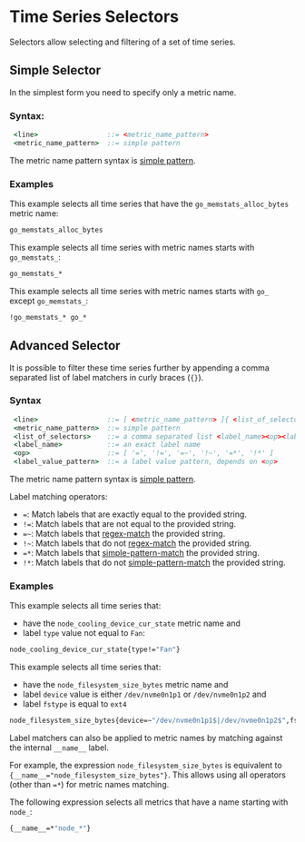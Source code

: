 # Time Series Selectors

Selectors allow selecting and filtering of a set of time series.

## Simple Selector

In the simplest form you need to specify only a metric name.

### Syntax:

```cmd
 <line>                 ::= <metric_name_pattern>
 <metric_name_pattern>  ::= simple pattern
```

The metric name pattern syntax is [simple pattern](https://learn.netdata.cloud/docs/agent/libnetdata/simple_pattern/).

### Examples

This example selects all time series that have the `go_memstats_alloc_bytes` metric name:

```cmd
go_memstats_alloc_bytes
```

This example selects all time series with metric names starts with `go_memstats_`:

```cmd
go_memstats_*
```

This example selects all time series with metric names starts with `go_` except `go_memstats_`:

```cmd
!go_memstats_* go_*
``` 

## Advanced Selector

It is possible to filter these time series further by appending a comma separated list of label matchers in curly braces (`{}`).

### Syntax

```cmd
 <line>                 ::= [ <metric_name_pattern> ]{ <list_of_selectors> }
 <metric_name_pattern>  ::= simple pattern
 <list_of_selectors>    ::= a comma separated list <label_name><op><label_value_pattern>
 <label_name>           ::= an exact label name
 <op>                   ::= [ '=', '!=', '=~', '!~', '=*', '!*' ]
 <label_value_pattern>  ::= a label value pattern, depends on <op>
```

The metric name pattern syntax is [simple pattern](https://learn.netdata.cloud/docs/agent/libnetdata/simple_pattern/).

Label matching operators:

-   `=`: Match labels that are exactly equal to the provided string.
-   `!=`: Match labels that are not equal to the provided string.
-   `=~`: Match labels that [regex-match](https://golang.org/pkg/regexp/syntax/) the provided string.
-   `!~`: Match labels that do not [regex-match](https://golang.org/pkg/regexp/syntax/) the provided string.
-   `=*`: Match labels that [simple-pattern-match](https://learn.netdata.cloud/docs/agent/libnetdata/simple_pattern/) the provided string.
-   `!*`: Match labels that do not [simple-pattern-match](https://learn.netdata.cloud/docs/agent/libnetdata/simple_pattern/) the provided string.

### Examples

This example selects all time series that:

-   have the `node_cooling_device_cur_state` metric name and
-   label `type` value not equal to `Fan`:

```cmd
node_cooling_device_cur_state{type!="Fan"}
```

This example selects all time series that:

-   have the `node_filesystem_size_bytes` metric name and
-   label `device` value is either `/dev/nvme0n1p1` or `/dev/nvme0n1p2` and
-   label `fstype` is equal to `ext4`

```cmd
node_filesystem_size_bytes{device=~"/dev/nvme0n1p1$|/dev/nvme0n1p2$",fstype="ext4"}
```

Label matchers can also be applied to metric names by matching against the internal `__name__` label.

For example, the expression `node_filesystem_size_bytes` is equivalent to `{__name__="node_filesystem_size_bytes"}`.
This allows using all operators (other than `=*`) for metric names matching.

The following expression selects all metrics that have a name starting with `node_`:

```cmd
{__name__=*"node_*"}
```
